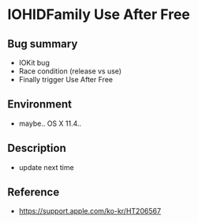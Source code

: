 # IOHIDFamily Use After Free

## Bug summary

- IOKit bug
- Race condition (release vs use)
- Finally trigger Use After Free

## Environment

- maybe.. OS X 11.4.. 


## Description

- update next time 

## Reference

- https://support.apple.com/ko-kr/HT206567